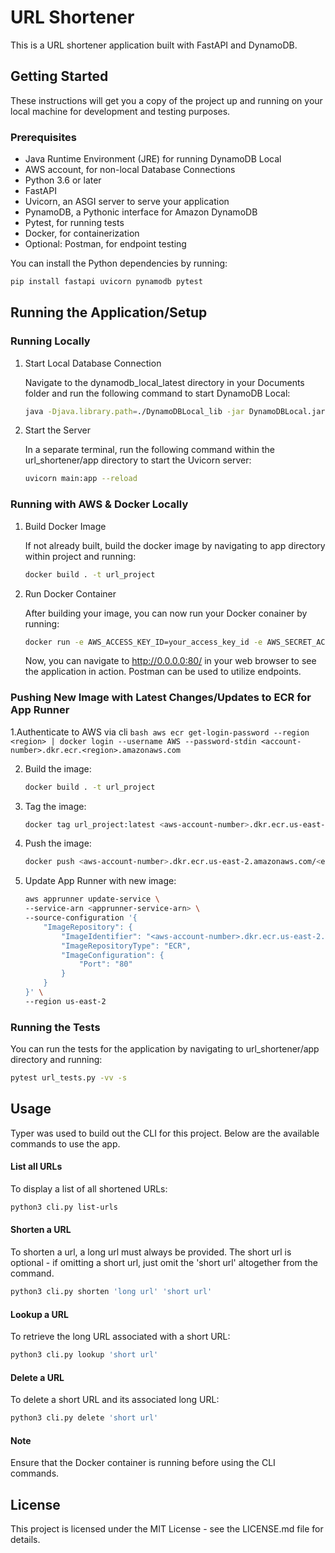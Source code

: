 # URL Shortener

This is a URL shortener application built with FastAPI and DynamoDB.

## Getting Started

These instructions will get you a copy of the project up and running on your local machine for development and testing purposes.

### Prerequisites

- Java Runtime Environment (JRE) for running DynamoDB Local
- AWS account, for non-local Database Connections
- Python 3.6 or later
- FastAPI
- Uvicorn, an ASGI server to serve your application
- PynamoDB, a Pythonic interface for Amazon DynamoDB
- Pytest, for running tests
- Docker, for containerization
- Optional: Postman, for endpoint testing

You can install the Python dependencies by running:

```bash
pip install fastapi uvicorn pynamodb pytest
```

## Running the Application/Setup

### Running Locally

1. Start Local Database Connection

    Navigate to the dynamodb_local_latest directory in your Documents folder and run the following command to start DynamoDB Local:

    ```bash
    java -Djava.library.path=./DynamoDBLocal_lib -jar DynamoDBLocal.jar -sharedDb
    ```

2. Start the Server

    In a separate terminal, run the following command within the url_shortener/app directory to start the Uvicorn server:

    ```bash
    uvicorn main:app --reload
    ```

### Running with AWS & Docker Locally

1. Build Docker Image

    If not already built, build the docker image by navigating to app directory within project and running:

     ```bash
    docker build . -t url_project
    ```

2. Run Docker Container

    After building your image, you can now run your Docker conainer by running:

    ```bash
    docker run -e AWS_ACCESS_KEY_ID=your_access_key_id -e AWS_SECRET_ACCESS_KEY=your_secret_key --rm -it -p 80:80/tcp url_project:latest
    ```

    Now, you can navigate to http://0.0.0.0:80/ in your web browser to see the application in action. Postman can be used to utilize endpoints.

### Pushing New Image with Latest Changes/Updates to ECR for App Runner

1.Authenticate to AWS via cli
    ```bash
    aws ecr get-login-password --region <region> | docker login --username AWS --password-stdin <account-number>.dkr.ecr.<region>.amazonaws.com
    ```

2. Build the image:
    ```bash
    docker build . -t url_project 
    ```

3. Tag the image:
    ```bash
    docker tag url_project:latest <aws-account-number>.dkr.ecr.us-east-2.amazonaws.com/<ecr-name>:latest
    ```

4. Push the image:
    ```bash
    docker push <aws-account-number>.dkr.ecr.us-east-2.amazonaws.com/<ecr-name>:latest
    ```

5. Update App Runner with new image:
    ```bash
    aws apprunner update-service \
    --service-arn <apprunner-service-arn> \
    --source-configuration '{
        "ImageRepository": {
            "ImageIdentifier": "<aws-account-number>.dkr.ecr.us-east-2.amazonaws.com/<ecr-name>>:latest",
            "ImageRepositoryType": "ECR",
            "ImageConfiguration": {
                "Port": "80"
            }
        }
    }' \
    --region us-east-2
    ```


### Running the Tests

You can run the tests for the application by navigating to url_shortener/app directory and running:

```bash
pytest url_tests.py -vv -s
```

## Usage

Typer was used to build out the CLI for this project. Below are the available commands to use the app.

#### List all URLs

To display a list of all shortened URLs:

```bash
python3 cli.py list-urls
```

#### Shorten a URL

To shorten a url, a long url must always be provided. The short url is optional - if omitting a short url, just omit the 'short url' altogether from the command.

```bash
python3 cli.py shorten 'long url' 'short url'
```

#### Lookup a URL

To retrieve the long URL associated with a short URL:

```bash
python3 cli.py lookup 'short url'
```

#### Delete a URL

To delete a short URL and its associated long URL:

```bash
python3 cli.py delete 'short url'
```

#### Note

Ensure that the Docker container is running before using the CLI commands.

## License

This project is licensed under the MIT License - see the LICENSE.md file for details.
